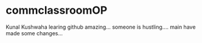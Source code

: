 # commclassroomOP

Kunal Kushwaha learing github amazing...
someone is hustling....
main have made some changes...

